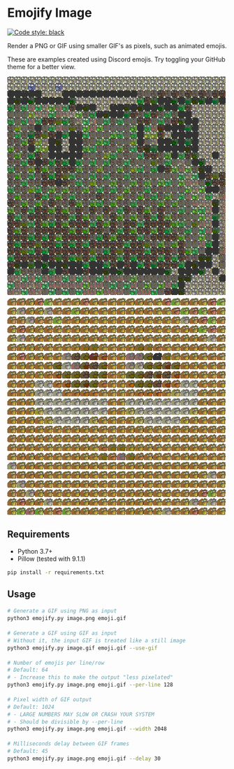 # Emojify Image
[![Code style: black](https://img.shields.io/badge/code%20style-black-000000.svg)](https://github.com/psf/black)

Render a PNG or GIF using smaller GIF's as pixels, such as animated emojis.

These are examples created using Discord emojis. Try toggling your GitHub theme for a better view.

![Example 1](./demo/1.gif)
![Example 2](./demo/2.gif)

## Requirements

- Python 3.7+
- Pillow (tested with 9.1.1)

```sh
pip install -r requirements.txt
```

## Usage

```sh
# Generate a GIF using PNG as input
python3 emojify.py image.png emoji.gif

# Generate a GIF using GIF as input
# Without it, the input GIF is treated like a still image
python3 emojify.py image.gif emoji.gif --use-gif

# Number of emojis per line/row
# Default: 64
# - Increase this to make the output "less pixelated"
python3 emojify.py image.png emoji.gif --per-line 128

# Pixel width of GIF output
# Default: 1024
# - LARGE NUMBERS MAY SLOW OR CRASH YOUR SYSTEM
# - Should be divisible by --per-line
python3 emojify.py image.png emoji.gif --width 2048

# Milliseconds delay between GIF frames
# Default: 45
python3 emojify.py image.png emoji.gif --delay 30
```

